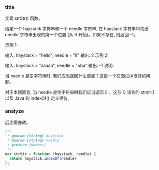 <!--
abbrlink: edludzdk
-->

### title

实现 strStr() 函数。

给定一个 haystack 字符串和一个 needle 字符串, 在 haystack 字符串中找出 needle 字符串出现的第一个位置 (从 0 开始)。如果不存在, 则返回  -1。

示例 1:

输入: haystack = "hello", needle = "ll"
输出: 2
示例 2:

输入: haystack = "aaaaa", needle = "bba"
输出: -1
说明:

当 needle 是空字符串时, 我们应当返回什么值呢？这是一个在面试中很好的问题。

对于本题而言, 当 needle 是空字符串时我们应当返回 0 。这与 C 语言的 strstr() 以及 Java 的 indexOf() 定义相符。

### analyze

后面需要改。

```js
/**
 * @param {string} haystack
 * @param {string} needle
 * @return {number}
 */
var strStr = function (haystack, needle) {
  return haystack.indexOf(needle)
};
```